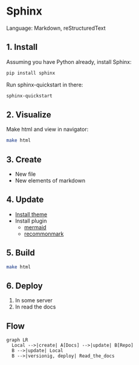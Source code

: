 # Sphinx

Language: Markdown, reStructuredText

## 1. Install

Assuming you have Python already, install Sphinx:

```sh
pip install sphinx
```

Run sphinx-quickstart in there:

```sh
sphinx-quickstart
```

## 2. Visualize

Make html and view in navigator:

```sh
make html
```

## 3. Create

- New file
- New elements of markdown

## 4. Update

- [Install theme](https://github.com/readthedocs/sphinx_rtd_theme)
- Install plugin
    - [mermaid](https://github.com/mgaitan/sphinxcontrib-mermaid)
    - [recommonmark](https://recommonmark.readthedocs.io/en/latest/)

## 5. Build

```sh
make html
```

## 6. Deploy

1. In some server  
2. In read the docs

## Flow

```mermaid
graph LR
  Local -->|create| A[Docs] -->|update| B[Repo]
  B -->|update| Local
  B -->|versionig, deploy| Read_the_docs
```